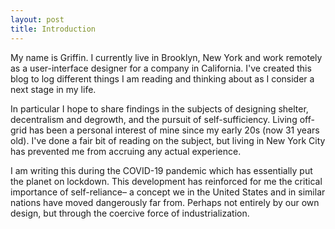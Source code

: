 ```yaml
---
layout: post
title: Introduction
---
```


My name is Griffin. I currently live in Brooklyn, New York and work remotely as a user-interface designer for a company in California. I've created this blog to log different things I am reading and thinking about as I consider a next stage in my life.

In particular I hope to share findings in the subjects of designing shelter, decentralism and degrowth, and the pursuit of self-sufficiency. Living off-grid has been a personal interest of mine since my early 20s (now 31 years old). I've done a fair bit of reading on the subject, but living in New York City has prevented me from accruing any actual experience.

I am writing this during the COVID-19 pandemic which has essentially put the planet on lockdown. This development has reinforced for me the critical importance of self-reliance– a concept we in the United States and in similar nations have moved dangerously far from. Perhaps not entirely by our own design, but through the coercive force of industrialization.
